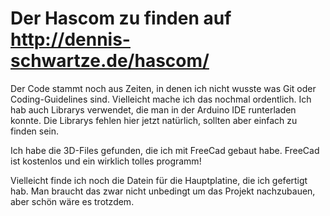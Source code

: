 # Der Hascom zu finden auf http://dennis-schwartze.de/hascom/

Der Code stammt noch aus Zeiten, in denen ich nicht wusste was Git oder Coding-Guidelines sind.
Vielleicht mache ich das nochmal ordentlich. Ich hab auch Librarys verwendet, die man in der Arduino IDE runterladen konnte.
Die Librarys fehlen hier jetzt natürlich, sollten aber einfach zu finden sein.

Ich habe die 3D-Files gefunden, die ich mit FreeCad gebaut habe. FreeCad ist kostenlos und ein wirklich tolles programm!

Vielleicht finde ich noch die Datein für die Hauptplatine, die ich gefertigt hab. Man braucht das zwar nicht unbedingt um das Projekt nachzubauen,
aber schön wäre es trotzdem.
